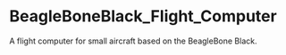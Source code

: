BeagleBoneBlack_Flight_Computer
===============================

A flight computer for small aircraft based on the BeagleBone Black.

